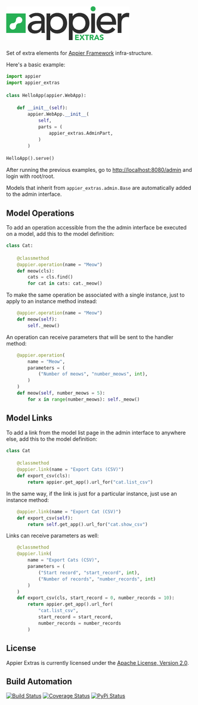 # [![Appier Framework Extras](res/logo.png)](http://appier_extras.hive.pt)

Set of extra elements for [Appier Framework](http://appier.hive.pt) infra-structure.

Here's a basic example:

```python
import appier
import appier_extras

class HelloApp(appier.WebApp):

    def __init__(self):
        appier.WebApp.__init__(
            self,
            parts = (
                appier_extras.AdminPart,
            )
        )

HelloApp().serve()
```

After running the previous examples, go to [http://localhost:8080/admin](http://localhost:8080/admin)
and login with root/root.

Models that inherit from ``appier_extras.admin.Base`` are automatically added to the admin interface.


## Model Operations

To add an operation accessible from the the admin interface be executed on a model, add this to the model definition:

```python
class Cat:

    @classmethod
    @appier.operation(name = "Meow")
    def meow(cls):
        cats = cls.find()
        for cat in cats: cat._meow()
```

To make the same operation be associated with a single instance, just to apply to an instance method instead:

```python
    @appier.operation(name = "Meow")
    def meow(self):
        self._meow()
```

An operation can receive parameters that will be sent to the handler method:

```python
    @appier.operation(
        name = "Meow",
       	parameters = (
            ("Number of meows", "number_meows", int),
        )
    )
    def meow(self, number_meows = 5):
        for x in range(number_meows): self._meow()
```

## Model Links

To add a link from the model list page in the admin interface to anywhere else, add this to the model definition:

```python
class Cat

    @classmethod
    @appier.link(name = "Export Cats (CSV)")
    def export_csv(cls):
    	return appier.get_app().url_for("cat.list_csv")
```

In the same way, if the link is just for a particular instance, just use an instance method:

```python
    @appier.link(name = "Export Cat (CSV)")
    def export_csv(self):
    	return self.get_app().url_for("cat.show_csv")
```

Links can receive parameters as well:

```python
    @classmethod
    @appier.link(
        name = "Export Cats (CSV)",
       	parameters = (
            ("Start record", "start_record", int),
            ("Number of records", "number_records", int)
        )
    )
    def export_csv(cls, start_record = 0, number_records = 10):
    	return appier.get_app().url_for(
            "cat.list_csv", 
            start_record = start_record, 
            number_records = number_records
        )
```

## License

Appier Extras is currently licensed under the [Apache License, Version 2.0](http://www.apache.org/licenses/).

## Build Automation

[![Build Status](https://travis-ci.org/hivesolutions/appier_extras.svg?branch=master)](https://travis-ci.org/hivesolutions/appier_extras)
[![Coverage Status](https://coveralls.io/repos/hivesolutions/appier_extras/badge.svg?branch=master)](https://coveralls.io/r/hivesolutions/appier_extras?branch=master)
[![PyPi Status](https://img.shields.io/pypi/v/appier_extras.svg)](https://pypi.python.org/pypi/appier_extras)
